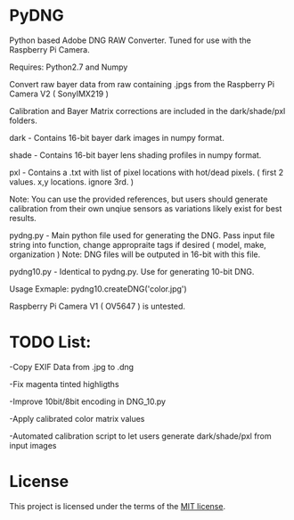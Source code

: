 # PyDNG
Python based Adobe DNG RAW Converter. Tuned for use with the Raspberry Pi Camera. 

Requires: Python2.7 and Numpy

Convert raw bayer data from raw containing .jpgs from the Raspberry Pi Camera V2 ( SonyIMX219 )

Calibration and Bayer Matrix corrections are included in the dark/shade/pxl folders.

dark - Contains 16-bit bayer dark images in numpy format.  

shade - Contains 16-bit bayer lens shading profiles in numpy format. 

pxl - Contains a .txt with list of pixel locations with hot/dead pixels. ( first 2 values. x,y locations. ignore 3rd. ) 

Note: You can use the provided references, but users should generate calibration from their own unqiue sensors as variations likely exist for best results. 

pydng.py - Main python file used for generating the DNG. Pass input file string into function, change appropraite tags if desired ( model, make, organization ) Note: DNG files will be outputed in 16-bit with this file.

pydng10.py - Identical to pydng.py. Use for generating 10-bit DNG. 

Usage Exmaple: pydng10.createDNG('color.jpg')

Raspberry Pi Camera V1 ( OV5647 ) is untested.

# TODO List:

-Copy EXIF Data from .jpg to .dng

-Fix magenta tinted highligths 

-Improve 10bit/8bit encoding in DNG_10.py

-Apply calibrated color matrix values 

-Automated calibration script to let users generate dark/shade/pxl from input images

# License

This project is licensed under the terms of the [MIT license](https://opensource.org/licenses/MIT).
